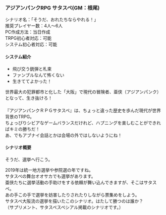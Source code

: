 ### アジアンパンクRPG サタスペ(GM：根尾)

シナリオ名：「そうだ、おれたちならやれる！」  
推奨プレイヤー数：4人～6人  
PC作成方法：当日作成  
TRPG初心者対応：可能  
システム初心者対応：可能

#### システム紹介

- 飛び交う銃弾と札束
- ファンブルなんて怖くない
- 生きててよかった！

世界最大の犯罪都市と化した「大阪」で現代の冒険者、亜侠（アジアンパンク）となって、生き抜けろ！  
　  
『アジアンパンクＲＰＧサタスペ』は、ちょっと違った歴史を歩んだ現代が世界背景のTRPG。  
ちょっぴりシビアなゲームバランスだけれど、ハプニングを楽しむことができればキミの勝ちだ！  
あ、でもアブナイ会話とかは会場の外ではしないようにね！

#### シナリオ概要

そうだ、選挙へ行こう。  

2019年は統一地方選挙や参院選の年ですね。  
サタスペの舞台オオサカでも選挙があります。  
亜侠たちに選挙活動の手助けをする依頼が舞い込んできますが、そこはサタスペ。  
あの手この手で選挙を妨害したりされたりしながら票集めをしよう。  
サタスペ大阪流の選挙を描いたこのシナリオ。はたして勝つのは誰か？  
（サプリメント、サタスペスペシアル掲載のシナリオです。）  
